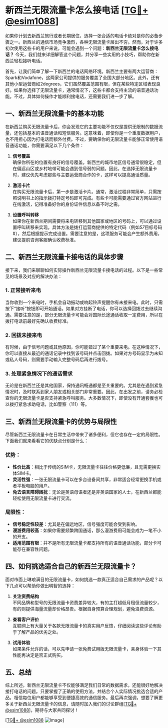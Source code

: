 # 新西兰无限流量卡怎么接电话 [[TG💪+ @esim1088](https://t.me/s/esim1088)]

如果你计划去新西兰旅行或者长期居住，选择一张合适的电话卡绝对是你的必备步骤之一。新西兰的通信市场竞争激烈，各种无限流量卡层出不穷。然而，对于许多初次使用这些卡的用户来说，可能会遇到一个问题：**新西兰无限流量卡怎么接电话？** 今天，我们就来详细解答这个问题，并分享一些实用的小技巧，帮助你在新西兰轻松接听电话。

首先，让我们简单了解一下新西兰的电话网络环境。新西兰主要有两大运营商：Spark和Vodafone，这两家公司提供的服务覆盖了全国大部分地区。此外，还有其他小型运营商如2degrees，它们虽然覆盖范围有限，但在某些特定区域表现良好。如果你选择了无限流量卡，通常情况下，这些卡都会支持主流的语音通话功能。不过，具体如何操作才能顺利接电话，还需要我们进一步了解。

## 一、新西兰无限流量卡的基本功能

在新西兰购买无限流量卡后，你会发现它的主要功能不仅仅是提供无限制的数据流量，还包括基本的语音通话和短信服务。这意味着，即使你是一个重度数据用户，也不用担心因为打电话而额外付费。不过，要确保你的无限流量卡能够正常使用语音通话功能，你需要满足以下几个条件：

1. **信号覆盖**  
   确保你所在的位置有良好的信号覆盖。新西兰的城市地区信号通常很稳定，但在偏远山区或乡村地带可能会遇到信号弱的问题。因此，在选择无限流量卡时，建议优先考虑那些与主要运营商合作的卡，这样可以提高通话质量。

2. **激活卡片**  
   在购买无限流量卡后，第一步是激活卡片。通常，激活过程非常简单，只需按照说明书上的指示拨打特定号码即可完成。有些卡可能需要通过官方网站进行在线激活，记得准备好你的身份证件信息以备不时之需。

3. **设置呼叫转移**  
   如果你在新西兰期间需要将来电转移到其他国家或地区的号码上，可以通过设置呼叫转移来实现。具体方法是拨打运营商提供的特定代码（例如*57*目标号码#），然后根据提示完成设置。需要注意的是，这项服务可能会产生额外费用，建议提前咨询客服确认收费标准。

## 二、新西兰无限流量卡接电话的具体步骤

接下来，我们来聊聊如何实际操作新西兰无限流量卡接电话的过程。以下是一些常见的场景及对应的解决办法：

### 1. 正常接听来电
当你收到一个来电时，手机会自动振动或响起铃声提醒你有未接来电。此时，只需按下“接听”按钮即可开始通话。如果对方挂断了电话，你可以选择回拨过去继续沟通。需要注意的是，部分无限流量卡可能会对国际长途通话收取一定费用，所以在拨打电话前最好先确认收费标准。

### 2. 回拨未接来电
有时候，由于信号问题或其他原因，你可能错过了某个重要来电。在这种情况下，你可以直接从最近的通话记录中找到该号码并点击回拨。如果对方号码显示为未知或私人号码，则需要手动输入完整号码后再进行拨号。

### 3. 处理紧急情况下的通话需求
无论是在新西兰还是其他国家，保持通讯畅通都是至关重要的。尤其是在遇到紧急情况时，及时联系到家人朋友或相关部门非常重要。因此，在出发之前，请务必检查你的无限流量卡是否支持紧急呼叫服务。大多数情况下，即使没有开通套餐也可以拨打紧急求助电话，比如警察（111）等。

## 三、新西兰无限流量卡的优势与局限性

尽管新西兰无限流量卡在日常生活中带来了诸多便利，但它也存在一定的局限性。下面我们就来看看它的优缺点分别是什么：

### 优势：
- **性价比高**：相比于传统的SIM卡，无限流量卡往往价格更低廉，且无需更换实体SIM卡。
- **灵活性强**：一张无限流量卡可以在多台设备间共享，非常适合经常更换手机或者平板电脑的用户。
- **免去语言障碍困扰**：无论是英语母语者还是非英语国家的人士，在新西兰都能轻松使用无限流量卡进行交流。

### 局限性：
- **信号稳定性较差**：尤其是在偏远地区，信号强度可能会受到影响。
- **漫游费用较高**：如果你需要频繁跨国通话，那么漫游费用可能会成为一笔不小的开支。
- **适用范围有限**：并不是所有无限流量卡都支持所有的语音通话功能，部分卡可能存在兼容性问题。

## 四、如何挑选适合自己的新西兰无限流量卡？

面对市面上琳琅满目的无限流量卡，如何挑选一款真正适合自己需求的产品呢？以下几点可以帮助你做出明智的选择：

1. **关注资费结构**  
   不同品牌和型号的无限流量卡资费差异较大，有的主打超低月租但流量较少，有的则提供海量流量却价格昂贵。根据自身预算合理规划，避免浪费资源。

2. **查看客户评价**  
   互联网上有大量关于各款无限流量卡的真实用户反馈，仔细阅读这些评论有助于了解产品的优劣之处。

3. **试用体验**  
   如果条件允许的话，可以先申请一张免费试用版无限流量卡，亲身体验一下其性能再决定是否正式购买。

## 五、总结

综上所述，新西兰无限流量卡不仅能够满足我们日常的数据需求，还能很好地解决接打电话的问题。只要掌握了正确的使用方法，并结合个人实际情况挑选合适的产品，相信每位用户都能够享受到便捷高效的通信服务。最后再次强调，想要了解更多关于新西兰无限流量卡的信息，请随时加入我们的讨论群组[[TG💪+ @esim1088](https://t.me/s/esim1088)]，期待与大家共同探讨！

[[TG💪+ @esim1088](https://t.me/s/esim1088) ![Image](https://i.postimg.cc/4NQfJmqS/Snipaste-2025-05-13-00-14-12.png)]